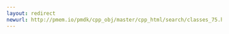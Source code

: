 ```yaml
---
layout: redirect
newurl: http://pmem.io/pmdk/cpp_obj/master/cpp_html/search/classes_75.html
---
```


